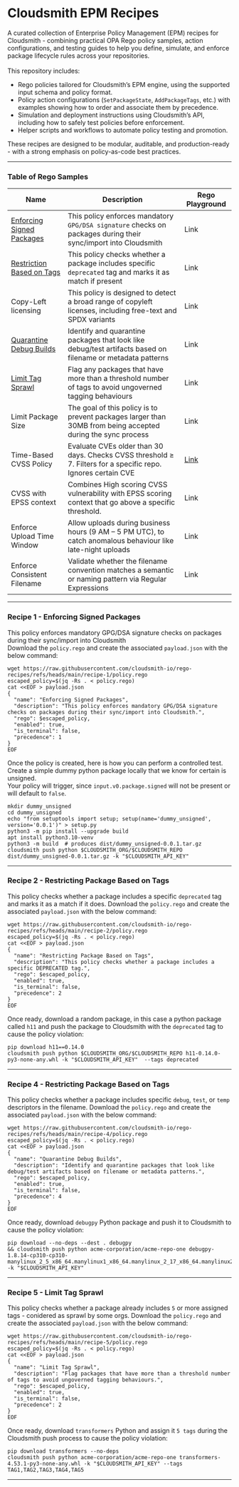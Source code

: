# Cloudsmith EPM Recipes
A curated collection of Enterprise Policy Management (EPM) recipes for Cloudsmith - combining practical OPA Rego policy samples, action configurations, and testing guides to help you define, simulate, and enforce package lifecycle rules across your repositories.
<br/><br/>
This repository includes:
- Rego policies tailored for Cloudsmith’s EPM engine, using the supported input schema and policy format.
- Policy action configurations (```SetPackageState```, ```AddPackageTags```, etc.) with examples showing how to order and associate them by precedence.
- Simulation and deployment instructions using Cloudsmith’s API, including how to safely test policies before enforcement.
- Helper scripts and workflows to automate policy testing and promotion.

These recipes are designed to be modular, auditable, and production-ready - with a strong emphasis on policy-as-code best practices.

***

### Table of Rego Samples

|           Name              |                                        Description                                                              |  Rego Playground |
|         --------            |                                          -------                                                                |      -------     |
| [Enforcing Signed Packages](https://github.com/cloudsmith-io/rego-recipes?tab=readme-ov-file#recipe-1---enforcing-signed-packages)   | This policy enforces mandatory ```GPG/DSA signature``` checks on packages during their sync/import into Cloudsmith    |  Link  |
| [Restriction Based on Tags](https://github.com/cloudsmith-io/rego-recipes?tab=readme-ov-file#recipe-2---restricting-package-based-on-tags)   | This policy checks whether a package includes specific ```deprecated``` tag and marks it as match if present    |  Link  |
| Copy-Left licensing         | This policy is designed to detect a broad range of copyleft licenses, including free-text and SPDX variants     |  Link  |
| [Quarantine Debug Builds](https://github.com/cloudsmith-io/rego-recipes?tab=readme-ov-file#recipe-4---restricting-package-based-on-tags)     | Identify and quarantine packages that look like debug/test artifacts based on filename or metadata patterns     |  Link  |
| [Limit Tag Sprawl](https://github.com/cloudsmith-io/rego-recipes?tab=readme-ov-file#recipe-5---limit-tag-sprawl)            | Flag any packages that have more than a threshold number of tags to avoid ungoverned tagging behaviours         |  Link  |
| Limit Package Size          | The goal of this policy is to prevent packages larger than 30MB from being accepted during the sync process     |  Link  |
| Time-Based CVSS Policy      | Evaluate CVEs older than 30 days. Checks CVSS threshold ≥ 7. Filters for a specific repo. Ignores certain CVE   |  [Link](https://play.openpolicyagent.org/p/dHSTerY2jn)  |
| CVSS with EPSS context      | Combines High scoring CVSS vulnerability with EPSS scoring context that go above a specific threshold.          |  Link  |
| Enforce Upload Time Window  | Allow uploads during business hours (9 AM – 5 PM UTC), to catch anomalous behaviour like late-night uploads     |  Link  |
| Enforce Consistent Filename | Validate whether the filename convention matches a semantic or naming pattern via Regular Expressions           |  Link  |


***

### Recipe 1 - Enforcing Signed Packages
This policy enforces mandatory GPG/DSA signature checks on packages during their sync/import into Cloudsmith <br/>
Download the ```policy.rego``` and create the associated ```payload.json``` with the below command:
```
wget https://raw.githubusercontent.com/cloudsmith-io/rego-recipes/refs/heads/main/recipe-1/policy.rego
escaped_policy=$(jq -Rs . < policy.rego)
cat <<EOF > payload.json
{
  "name": "Enforcing Signed Packages",
  "description": "This policy enforces mandatory GPG/DSA signature checks on packages during their sync/import into Cloudsmith.",
  "rego": $escaped_policy,
  "enabled": true,
  "is_terminal": false,
  "precedence": 1
}
EOF
```

Once the policy is created, here is how you can perform a controlled test. <br/>
Create a simple dummy python package locally that we know for certain is unsigned. <br/>
Your policy will trigger, since ```input.v0.package.signed``` will not be present or will default to ```false```.

```
mkdir dummy_unsigned
cd dummy_unsigned
echo "from setuptools import setup; setup(name='dummy_unsigned', version='0.0.1')" > setup.py
python3 -m pip install --upgrade build
apt install python3.10-venv
python3 -m build  # produces dist/dummy_unsigned-0.0.1.tar.gz
cloudsmith push python $CLOUDSMITH_ORG/$CLOUDSMITH_REPO dist/dummy_unsigned-0.0.1.tar.gz -k "$CLOUDSMITH_API_KEY"
```

***

### Recipe 2 - Restricting Package Based on Tags
This policy checks whether a package includes a specific ```deprecated``` tag and marks it as a match if it does.
Download the ```policy.rego``` and create the associated ```payload.json``` with the below command:
```
wget https://raw.githubusercontent.com/cloudsmith-io/rego-recipes/refs/heads/main/recipe-2/policy.rego
escaped_policy=$(jq -Rs . < policy.rego)
cat <<EOF > payload.json
{
  "name": "Restricting Package Based on Tags",
  "description": "This policy checks whether a package includes a specific DEPRECATED tag.",
  "rego": $escaped_policy,
  "enabled": true,
  "is_terminal": false,
  "precedence": 2
}
EOF
```

Once ready, download a random package, in this case a python package called ```h11``` and push the package to Cloudsmith with the ```deprecated``` tag to cause the policy violation:
```
pip download h11==0.14.0
cloudsmith push python $CLOUDSMITH_ORG/$CLOUDSMITH_REPO h11-0.14.0-py3-none-any.whl -k "$CLOUDSMITH_API_KEY"  --tags deprecated
```

***

### Recipe 4 - Restricting Package Based on Tags
This policy checks whether a package includes specific ```debug```, ```test```, or ```temp``` descriptors in the filename.
Download the ```policy.rego``` and create the associated ```payload.json``` with the below command:
```
wget https://raw.githubusercontent.com/cloudsmith-io/rego-recipes/refs/heads/main/recipe-4/policy.rego
escaped_policy=$(jq -Rs . < policy.rego)
cat <<EOF > payload.json
{
  "name": "Quarantine Debug Builds",
  "description": "Identify and quarantine packages that look like debug/test artifacts based on filename or metadata patterns.",
  "rego": $escaped_policy,
  "enabled": true,
  "is_terminal": false,
  "precedence": 4
}
EOF
```

Once ready, download ```debugpy``` Python package and push it to Cloudsmith to cause the policy violation:
```
pip download --no-deps --dest . debugpy 
&& cloudsmith push python acme-corporation/acme-repo-one debugpy-1.8.14-cp310-cp310-manylinux_2_5_x86_64.manylinux1_x86_64.manylinux_2_17_x86_64.manylinux2014_x86_64.whl -k "$CLOUDSMITH_API_KEY"
```

***

### Recipe 5 - Limit Tag Sprawl
This policy checks whether a package already includes ```5``` or more assigned tags - conidered as sprawl by some orgs.
Download the ```policy.rego``` and create the associated ```payload.json``` with the below command:
```
wget https://raw.githubusercontent.com/cloudsmith-io/rego-recipes/refs/heads/main/recipe-5/policy.rego
escaped_policy=$(jq -Rs . < policy.rego)
cat <<EOF > payload.json
{
  "name": "Limit Tag Sprawl",
  "description": "Flag packages that have more than a threshold number of tags to avoid ungoverned tagging behaviours.",
  "rego": $escaped_policy,
  "enabled": true,
  "is_terminal": false,
  "precedence": 2
}
EOF
```

Once ready, download ```transformers``` Python and assign it ```5 tags``` during the Cloudsmith push process to cause the policy violation:
```
pip download transformers --no-deps
cloudsmith push python acme-corporation/acme-repo-one transformers-4.53.1-py3-none-any.whl -k "$CLOUDSMITH_API_KEY" --tags TAG1,TAG2,TAG3,TAG4,TAG5
```
***
